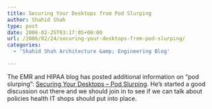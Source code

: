 ```yaml
---
title: Securing Your Desktops from Pod Slurping
author: Shahid Shah
type: post
date: 2006-02-25T03:17:05+00:00
url: /2006/02/24/securing-your-desktops-from-pod-slurping/
categories:
  - 'Shahid Shah Architecture &amp; Engineering Blog'

---
```

The EMR and HIPAA blog has posted additional information on &#8220;pod slurping&#8221;: [Securing Your Desktops &#8211; Pod Slurping][1]. He&#8217;s started a good discussion out there and we should join in to see if we can talk about policies health IT shops should put into place.

 [1]: http://www.crashutah.com/emr/administrator/2006/02/24/securing-your-desktops-pod-slurping/